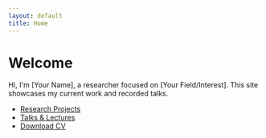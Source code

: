 ```yaml
---
layout: default
title: Home
---
```

<h1>Welcome</h1>
<p>Hi, I'm [Your Name], a researcher focused on [Your Field/Interest]. This site showcases my current work and recorded talks.</p>

<ul>
  <li><a href="/research.html">Research Projects</a></li>
  <li><a href="/talks.html">Talks & Lectures</a></li>
  <li><a href="/assets/CV.pdf">Download CV</a></li>
</ul>
